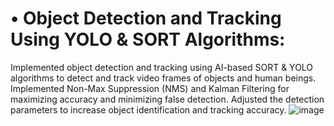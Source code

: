 # •	Object Detection and Tracking Using YOLO & SORT Algorithms:
Implemented object detection and tracking using AI-based SORT &amp; YOLO algorithms to detect and track video frames of objects and human beings. Implemented Non-Max Suppression (NMS) and Kalman Filtering for maximizing accuracy and minimizing false detection. Adjusted the detection parameters to increase object identification and tracking accuracy.
![image](https://github.com/user-attachments/assets/1e5447f9-b4b5-495a-8572-37a605afef0b)
